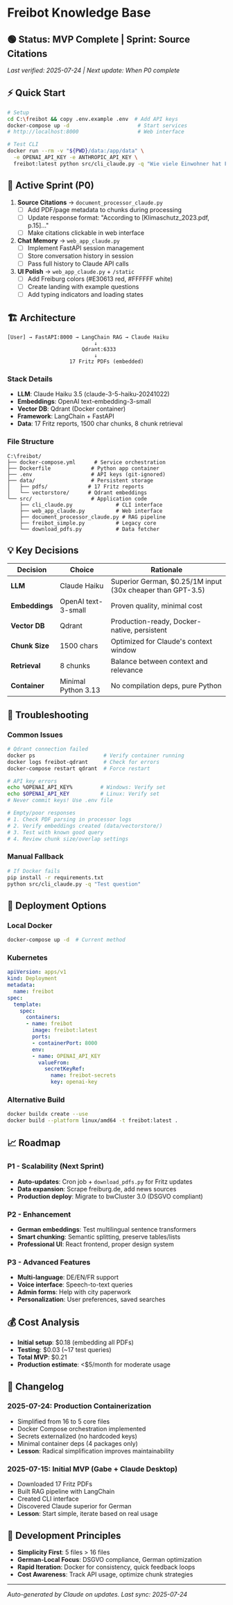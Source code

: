 # Freibot Knowledge Base

## 🟢 Status: MVP Complete | Sprint: Source Citations
*Last verified: 2025-07-24 | Next update: When P0 complete*

## ⚡ Quick Start
```bash
# Setup
cd C:\freibot && copy .env.example .env  # Add API keys
docker-compose up -d                      # Start services
# http://localhost:8000                   # Web interface

# Test CLI
docker run --rm -v "${PWD}/data:/app/data" \
  -e OPENAI_API_KEY -e ANTHROPIC_API_KEY \
  freibot:latest python src/cli_claude.py -q "Wie viele Einwohner hat Freiburg?"
```

## 🎯 Active Sprint (P0)
1. **Source Citations** → `document_processor_claude.py`
   - [ ] Add PDF/page metadata to chunks during processing
   - [ ] Update response format: "According to [Klimaschutz_2023.pdf, p.15]..."
   - [ ] Make citations clickable in web interface
   
2. **Chat Memory** → `web_app_claude.py`
   - [ ] Implement FastAPI session management
   - [ ] Store conversation history in session
   - [ ] Pass full history to Claude API calls

3. **UI Polish** → `web_app_claude.py` + `/static`
   - [ ] Add Freiburg colors (#E30613 red, #FFFFFF white)
   - [ ] Create landing with example questions
   - [ ] Add typing indicators and loading states

## 🏗️ Architecture
```
[User] → FastAPI:8000 → LangChain RAG → Claude Haiku
                            ↓
                        Qdrant:6333
                            ↓
                    17 Fritz PDFs (embedded)
```

### Stack Details
- **LLM**: Claude Haiku 3.5 (claude-3-5-haiku-20241022)
- **Embeddings**: OpenAI text-embedding-3-small
- **Vector DB**: Qdrant (Docker container)
- **Framework**: LangChain + FastAPI
- **Data**: 17 Fritz reports, 1500 char chunks, 8 chunk retrieval

### File Structure
```
C:\freibot/
├── docker-compose.yml      # Service orchestration
├── Dockerfile             # Python app container  
├── .env                   # API keys (git-ignored)
├── data/                  # Persistent storage
│   ├── pdfs/             # 17 Fritz reports
│   └── vectorstore/      # Qdrant embeddings
└── src/                   # Application code
    ├── cli_claude.py              # CLI interface
    ├── web_app_claude.py          # Web interface
    ├── document_processor_claude.py # RAG pipeline
    ├── freibot_simple.py          # Legacy core
    └── download_pdfs.py           # Data fetcher
```

## 💡 Key Decisions

| Decision | Choice | Rationale |
|----------|--------|-----------|
| **LLM** | Claude Haiku | Superior German, $0.25/1M input (30x cheaper than GPT-3.5) |
| **Embeddings** | OpenAI text-3-small | Proven quality, minimal cost |
| **Vector DB** | Qdrant | Production-ready, Docker-native, persistent |
| **Chunk Size** | 1500 chars | Optimized for Claude's context window |
| **Retrieval** | 8 chunks | Balance between context and relevance |
| **Container** | Minimal Python 3.13 | No compilation deps, pure Python |

## 🔧 Troubleshooting

### Common Issues
```bash
# Qdrant connection failed
docker ps                      # Verify container running
docker logs freibot-qdrant     # Check for errors
docker-compose restart qdrant  # Force restart

# API key errors
echo %OPENAI_API_KEY%         # Windows: Verify set
echo $OPENAI_API_KEY          # Linux: Verify set
# Never commit keys! Use .env file

# Empty/poor responses
# 1. Check PDF parsing in processor logs
# 2. Verify embeddings created (data/vectorstore/)
# 3. Test with known good query
# 4. Review chunk size/overlap settings
```

### Manual Fallback
```bash
# If Docker fails
pip install -r requirements.txt
python src/cli_claude.py -q "Test question"
```

## 🚀 Deployment Options

### Local Docker
```bash
docker-compose up -d  # Current method
```

### Kubernetes
```yaml
apiVersion: apps/v1
kind: Deployment
metadata:
  name: freibot
spec:
  template:
    spec:
      containers:
      - name: freibot
        image: freibot:latest
        ports:
        - containerPort: 8000
        env:
        - name: OPENAI_API_KEY
          valueFrom:
            secretKeyRef:
              name: freibot-secrets
              key: openai-key
```

### Alternative Build
```bash
docker buildx create --use
docker build --platform linux/amd64 -t freibot:latest .
```

## 📈 Roadmap

### P1 - Scalability (Next Sprint)
- **Auto-updates**: Cron job + `download_pdfs.py` for Fritz updates
- **Data expansion**: Scrape freiburg.de, add news sources  
- **Production deploy**: Migrate to bwCluster 3.0 (DSGVO compliant)

### P2 - Enhancement
- **German embeddings**: Test multilingual sentence transformers
- **Smart chunking**: Semantic splitting, preserve tables/lists
- **Professional UI**: React frontend, proper design system

### P3 - Advanced Features
- **Multi-language**: DE/EN/FR support
- **Voice interface**: Speech-to-text queries
- **Admin forms**: Help with city paperwork
- **Personalization**: User preferences, saved searches

## 💰 Cost Analysis
- **Initial setup**: $0.18 (embedding all PDFs)
- **Testing**: $0.03 (~17 test queries)
- **Total MVP**: $0.21
- **Production estimate**: <$5/month for moderate usage

## 📝 Changelog

### 2025-07-24: Production Containerization
- Simplified from 16 to 5 core files
- Docker Compose orchestration implemented
- Secrets externalized (no hardcoded keys)
- Minimal container deps (4 packages only)
- **Lesson**: Radical simplification improves maintainability

### 2025-07-15: Initial MVP (Gabe + Claude Desktop)
- Downloaded 17 Fritz PDFs
- Built RAG pipeline with LangChain
- Created CLI interface
- Discovered Claude superior for German
- **Lesson**: Start simple, iterate based on real usage

## 🤖 Development Principles
- **Simplicity First**: 5 files > 16 files
- **German-Local Focus**: DSGVO compliance, German optimization
- **Rapid Iteration**: Docker for consistency, quick feedback loops
- **Cost Awareness**: Track API usage, optimize chunk strategies

---
*Auto-generated by Claude on updates. Last sync: 2025-07-24*